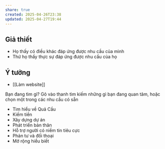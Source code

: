```yaml
---
share: true
created: 2025-04-26T23:38
updated: 2025-04-27T19:44
---
```

## Giả thiết
- Họ thấy có điều khác đáp ứng được nhu cầu của mình
- Thứ họ thấy thực sự đáp ứng được nhu cầu của họ

## Ý tưởng
- [[Làm website]]

Bạn đang tìm gì?
Gõ vào thanh tìm kiếm những gì bạn đang quan tâm, hoặc chọn một trong các nhu cầu có sẵn

- Tìm hiểu về Quả Cầu
- Kiếm tiền
- Xây dựng dự án
- Phát triển bản thân
- Hỗ trợ người có niềm tin tiêu cực
- Phản tư và đối thoại 
- Mở rộng hiểu biết 